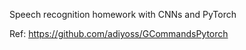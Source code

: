 Speech recognition homework with CNNs and PyTorch

Ref: https://github.com/adiyoss/GCommandsPytorch

